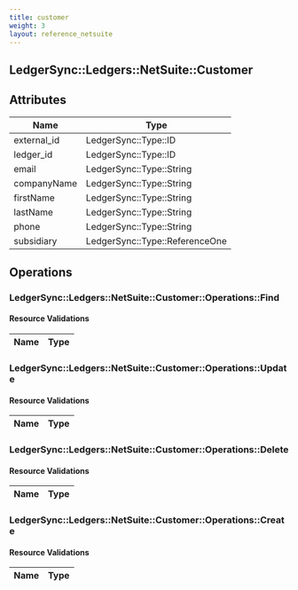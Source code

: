 ```yaml
---
title: customer
weight: 3
layout: reference_netsuite
---
```


## LedgerSync::Ledgers::NetSuite::Customer

## Attributes

| Name | Type |
| ---- | ---- |
| external_id | LedgerSync::Type::ID |
| ledger_id | LedgerSync::Type::ID |
| email | LedgerSync::Type::String |
| companyName | LedgerSync::Type::String |
| firstName | LedgerSync::Type::String |
| lastName | LedgerSync::Type::String |
| phone | LedgerSync::Type::String |
| subsidiary | LedgerSync::Type::ReferenceOne |


## Operations

### LedgerSync::Ledgers::NetSuite::Customer::Operations::Find

#### Resource Validations

| Name | Type |
| ---- | ---- |
### LedgerSync::Ledgers::NetSuite::Customer::Operations::Update

#### Resource Validations

| Name | Type |
| ---- | ---- |
### LedgerSync::Ledgers::NetSuite::Customer::Operations::Delete

#### Resource Validations

| Name | Type |
| ---- | ---- |
### LedgerSync::Ledgers::NetSuite::Customer::Operations::Create

#### Resource Validations

| Name | Type |
| ---- | ---- |
